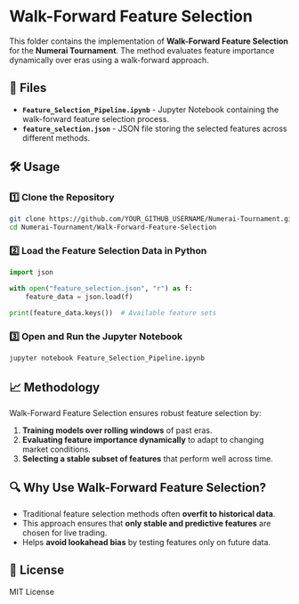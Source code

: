 # Walk-Forward Feature Selection

This folder contains the implementation of **Walk-Forward Feature Selection** for the **Numerai Tournament**. The method evaluates feature importance dynamically over eras using a walk-forward approach.

## 📂 Files
- **`Feature_Selection_Pipeline.ipynb`** - Jupyter Notebook containing the walk-forward feature selection process.
- **`feature_selection.json`** - JSON file storing the selected features across different methods.

## 🛠️ Usage

### 1️⃣ Clone the Repository
```sh
git clone https://github.com/YOUR_GITHUB_USERNAME/Numerai-Tournament.git
cd Numerai-Tournament/Walk-Forward-Feature-Selection
```

### 2️⃣ Load the Feature Selection Data in Python
```python
import json

with open("feature_selection.json", "r") as f:
    feature_data = json.load(f)

print(feature_data.keys())  # Available feature sets
```

### 3️⃣ Open and Run the Jupyter Notebook
```sh
jupyter notebook Feature_Selection_Pipeline.ipynb
```

## 📈 Methodology
Walk-Forward Feature Selection ensures robust feature selection by:
1. **Training models over rolling windows** of past eras.
2. **Evaluating feature importance dynamically** to adapt to changing market conditions.
3. **Selecting a stable subset of features** that perform well across time.

## 🔍 Why Use Walk-Forward Feature Selection?
- Traditional feature selection methods often **overfit to historical data**.
- This approach ensures that **only stable and predictive features** are chosen for live trading.
- Helps **avoid lookahead bias** by testing features only on future data.

## 📜 License
MIT License

